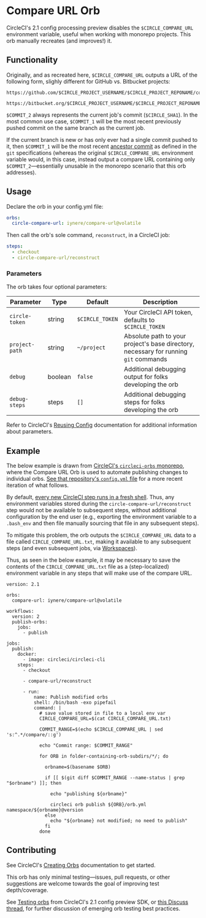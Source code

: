 # Compare URL Orb

CircleCI's 2.1 config processing preview disables the `$CIRCLE_COMPARE_URL` environment variable, useful when working with monorepo projects. This orb manually recreates (and improves!) it.

## Functionality

Originally, and as recreated here, `$CIRCLE_COMPARE_URL` outputs a URL of the following form, slighly different for GitHub vs. Bitbucket projects:

```
https://github.com/$CIRCLE_PROJECT_USERNAME/$CIRCLE_PROJECT_REPONAME/compare/$COMMIT_1...$COMMIT_2

https://bitbucket.org/$CIRCLE_PROJECT_USERNAME/$CIRCLE_PROJECT_REPONAME/branches/compare/$COMMIT_1...$COMMIT_2
```

`$COMMIT_2` always represents the current job's commit (`$CIRCLE_SHA1`). In the most common use case, `$COMMIT_1` will be the most recent previously pushed commit on the same branch as the current job.

If the current branch is new or has only ever had a single commit pushed to it, then `$COMMIT_1` will be the most recent [ancestor commit](https://git-scm.com/docs/git-merge-base) as defined in the `git` specifications (whereas the original `$CIRCLE_COMPARE_URL` environment variable would, in this case, instead output a compare URL containing only `$COMMIT_2`—essentially unusable in the monorepo scenario that this orb addresses).

##  Usage
Declare the orb in your config.yml file:

```yaml
orbs:
  circle-compare-url: iynere/compare-url@volatile
```

Then call the orb's sole command, `reconstruct`, in a CircleCI job:

```yaml
steps:
  - checkout
  - circle-compare-url/reconstruct
```

### Parameters

The orb takes four optional parameters:

| Parameter | Type | Default | Description |
|-----------|------|---------|-------------|
| `circle-token` | string | `$CIRCLE_TOKEN` | Your CircleCI API token, defaults to `$CIRCLE_TOKEN` |
| `project-path` | string | `~/project` | Absolute path to your project's base directory, necessary for running `git` commands |
| `debug` | boolean | `false` | Additional debugging output for folks developing the orb |
| `debug-steps` | steps | `[]` | Additional debugging steps for folks developing the orb |

Refer to CircleCI's [Reusing Config](https://circleci.com/docs/2.0/reusing-config/#using-the-parameters-declaration) documentation for additional information about parameters.

## Example

The below example is drawn from [CircleCI's `circleci-orbs` monorepo](https://github.com/CircleCI-Public/circleci-orbs), where the Compare URL Orb is used to automate publishing changes to individual orbs. [See that repository's `config.yml` file](https://github.com/CircleCI-Public/circleci-orbs/blob/master/.circleci/config.yml) for a more recent iteration of what follows.

By default, [every new CircleCI step runs in a fresh shell](https://circleci.com/docs/2.0/configuration-reference/#run). Thus, any environment variables stored during the `circle-compare-url/reconstruct` step would not be available to subsequent steps, without additional configuration by the end user (e.g., exporting the environment variable to a `.bash_env` and then file manually sourcing that file in any subsequent steps).

To mitigate this problem, the orb outputs the `$CIRCLE_COMPARE_URL` data to a file called `CIRCLE_COMPARE_URL.txt`, making it available to any subsequent steps (and even subsequent jobs, via [Workspaces](https://circleci.com/docs/2.0/workflows/#using-workspaces-to-share-data-among-jobs)).

Thus, as seen in the below example, it may be necessary to save the contents of the `CIRCLE_COMPARE_URL.txt` file as a (step-localized) environment variable in any steps that will make use of the compare URL.

```
version: 2.1

orbs:
  compare-url: iynere/compare-url@volatile

workflows:
  version: 2
  publish-orbs:
    jobs:
      - publish

jobs:
  publish:
    docker:
      - image: circleci/circleci-cli
    steps:
      - checkout

      - compare-url/reconstruct

      - run:
          name: Publish modified orbs
          shell: /bin/bash -exo pipefail
          command: |
            # save value stored in file to a local env var
            CIRCLE_COMPARE_URL=$(cat CIRCLE_COMPARE_URL.txt)

            COMMIT_RANGE=$(echo $CIRCLE_COMPARE_URL | sed 's:^.*/compare/::g')

            echo "Commit range: $COMMIT_RANGE"

            for ORB in folder-containing-orb-subdirs/*/; do

              orbname=$(basename $ORB)

              if [[ $(git diff $COMMIT_RANGE --name-status | grep "$orbname") ]]; then

                echo "publishing ${orbname}"

                circleci orb publish ${ORB}/orb.yml namespace/${orbname}@version
              else
                echo "${orbname} not modified; no need to publish"
              fi
            done
```

## Contributing

See CircleCI's [Creating Orbs](https://circleci.com/docs/2.0/creating-orbs/) documentation to get started.

This orb has only minimal testing—issues, pull requests, or other suggestions are welcome towards the goal of improving test depth/coverage.

See [Testing orbs](https://github.com/CircleCI-Public/config-preview-sdk/blob/master/docs/orbs-testing.md) from CircleCI's 2.1 config preview SDK, or [this Discuss thread](https://discuss.circleci.com/t/testing-orbs), for further discussion of emerging orb testing best practices.
